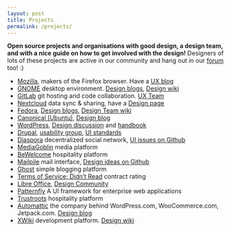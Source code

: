 ```yaml
---
layout: post
title: Projects
permalink: /projects/
---
```


**Open source projects and organisations with good design, a design team, and with a nice guide on how to get involved with the design!** Designers of lots of these projects are active in our community and hang out in our [forum](https://discourse.opensourcedesign.net/) too! :)

* [Mozilla](https://mozilla.org), makers of the Firefox browser. Have a [UX blog](https://blog.mozilla.org/ux)
* [GNOME](https://www.gnome.org/) desktop environment. [Design blogs](http://planet.gnome.org/ux/), [Design wiki](https://wiki.gnome.org/Design)
* [GitLab](https://about.gitlab.com/) git hosting and code collaboration. [UX Team](https://about.gitlab.com/handbook/engineering/ux/)
* [Nextcloud](https://nextcloud.com) data sync & sharing, have a [Design page](https://nextcloud.com/design)
* [Fedora](https://getfedora.org/), [Design blogs](http://fedoraplanet.org/design/), [Design Team wiki](http://fedoraproject.org/wiki/Design)
* [Canonical (Ubuntu)](http://ubuntu.com), [Design blog](http://design.canonical.com)
* [WordPress](https://wordpress.org), [Design discussion](https://make.wordpress.org/design/) and [handbook](https://make.wordpress.org/design/handbook/)
* [Drupal](https://www.drupal.org/), [usability group](https://groups.drupal.org/usability), [UI standards](https://drupal.org/ui-standards)
* [Diaspora](https://diasporafoundation.org/) decentralized social network, [UI issues on Github](https://github.com/diaspora/diaspora/issues?labels=ui)
* [MediaGoblin](https://mediagoblin.org/) media platform
* [BeWelcome](http://www.bewelcome.org/) hospitality platform
* [Mailpile](https://www.mailpile.is/) mail interface, [Design ideas on Github](https://github.com/pagekite/mailpile/issues?milestone=2)
* [Ghost](https://ghost.org/) simple blogging platform
* [Terms of Service; Didn’t Read](https://tosdr.org/) contract rating
* [Libre Office](https://www.libreoffice.org/), [Design Community](https://www.libreoffice.org/community/design/)
* [Patternfly](https://www.patternfly.org/) A UI framework for enterprise web applications
* [Trustroots](https://www.trustroots.org/) hospitality platform
* [Automattic](https://automattic.com/) the company behind WordPress.com, WooCommerce.com, Jetpack.com. [Design blog](https://automattic.design/)
* [XWiki](https://www.xwiki.org) development platform. [Design wiki](https://design.xwiki.org)
